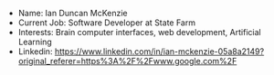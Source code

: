 - Name: Ian Duncan McKenzie
- Current Job: Software Developer at State Farm
- Interests: Brain computer interfaces, web development, Artificial Learning
- Linkedin: https://www.linkedin.com/in/ian-mckenzie-05a8a2149?original_referer=https%3A%2F%2Fwww.google.com%2F

<!---
Gleep-idm/Gleep-idm is a ✨ special ✨ repository because its `README.md` (this file) appears on your GitHub profile.
You can click the Preview link to take a look at your changes.
--->
